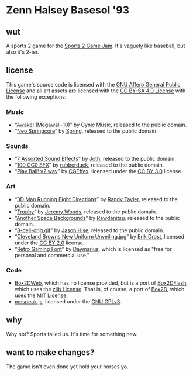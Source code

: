 # Zenn Halsey Basesol '93
## wut
A sports 2 game for the [Sports 2 Game Jam](https://itch.io/jam/sports-2). It's vaguely like baseball, but also it's 2-ier.
## license
This game's source code is licensed with the [GNU Affero General Public License](https://www.gnu.org/licenses/agpl-3.0.en.html) and all art assets are licensed with the [CC BY-SA 4.0 License](https://creativecommons.org/licenses/by-sa/4.0/legalcode) with the following exceptions:

### Music
* “[Awake! (Megawall-10)](https://opengameart.org/content/awake-megawall-10)” by [Cynic Music](https://cynicmusic.com/), released to the public domain.
* “[Neo Springcore](https://opengameart.org/content/neo-springcore)” by [Spring](https://opengameart.org/users/spring), released to the public domain.

### Sounds
* “[7 Assorted Sound Effects](https://opengameart.org/content/7-assorted-sound-effects-menu-level-up)” by [Joth](https://twitter.com/Joth_Music), released to the public domain.
* “[100 CC0 SFX](https://opengameart.org/content/100-cc0-sfx)” by [rubberduck](https://opengameart.org/users/rubberduck), released to the public domain.
* “[Play Ball! v2.wav](https://freesound.org/people/CGEffex/sounds/101135/)” by [CGEffex](https://freesound.org/people/CGEffex/), licensed under the [CC BY 3.0](https://creativecommons.org/licenses/by/3.0/) license.

### Art
* “[3D Man Running Eight Directions](https://opengameart.org/content/spritesheet-3d-man-running-eight-directions)” by [Randy Tayler](randytayler.com), released to the public domain.
* “[Trophy](https://opengameart.org/content/trophy)” by [Jeremy Woods](https://opengameart.org/users/jeremywoods), released to the public domain.
* “[Another Space Backgrounds](https://opengameart.org/content/another-space-backgrounds-0)” by [Rawdanitsu](https://opengameart.org/users/rawdanitsu), released to the public domain.
* “[8-cell-orig.gif](https://commons.wikimedia.org/wiki/File:8-cell-orig.gif)” by [Jason Hise](https://commons.wikimedia.org/wiki/User:JasonHise), released to the public domain.
* “[Cleveland Browns New Uniform Unveiling.jpg](https://en.wikipedia.org/wiki/File:Cleveland_Browns_New_Uniform_Unveiling_(16947116187).jpg)” by [Erik Drost](https://www.flickr.com/people/62091376@N03), licensed under the [CC BY 2.0](https://creativecommons.org/licenses/by/2.0/deed.en) license.
* “[Retro Gaming Font](https://www.dafont.com/retro-gaming.font)” by [Daymarius](https://www.creativefabrica.com/designer/Daymarius), which is licensed as "free for personal and commercial use."

### Code
* [Box2DWeb](https://github.com/hecht-software/box2dweb), which has no license provided, but is a port of [Box2DFlash](https://sourceforge.net/projects/box2dflash/), which uses the [zlib License](https://zlib.net/zlib_license.html). That is, of course, a port of [Box2D](https://github.com/erincatto/box2d), which uses the [MIT License](https://github.com/erincatto/box2d/blob/master/LICENSE).
* [mespeak.js](https://www.masswerk.at/mespeak/), licensed under the [GNU GPLv3](https://www.gnu.org/licenses/gpl-3.0.en.html).

## why
Why not? Sports failed us. It's time for something new.

## want to make changes?
The game isn't even done yet hold your horses yo.